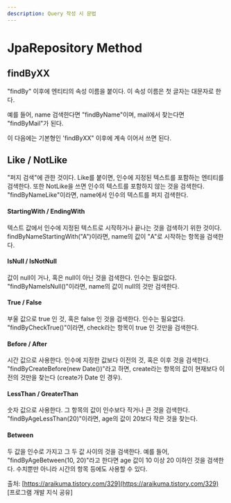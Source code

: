 ```yaml
---
description: Query 작성 시 문법
---
```


# JpaRepository Method

## findByXX

"findBy" 이후에 엔티티의 속성 이름을 붙이다. 이 속성 이름은 첫 글자는 대문자로 한다.

예를 들어, name 검색한다면 "findByName"이며, mail에서 찾는다면 "findByMail"가 된다.

이 다음에는 기본형인 'findByXX" 이후에 계속 이어서 쓰면 된다.

## Like / NotLike

"퍼지 검색"에 관한 것이다. Like를 붙이면, 인수에 지정된 텍스트를 포함하는 엔티티를 검색한다. 또한 NotLike을 쓰면 인수의 텍스트를 포함하지 않는 것을 검색한다. "findByNameLike"이라면, name에서 인수의 텍스트를 퍼지 검색한다.

#### StartingWith / EndingWith

텍스트 값에서 인수에 지정된 텍스트로 시작하거나 끝나는 것을 검색하기 위한 것이다. findByNameStartingWith\("A"\)이라면, name의 값이 "A"로 시작하는 항목을 검색한다.

#### IsNull / IsNotNull

값이 null이 거나, 혹은 null이 아닌 것을 검색한다. 인수는 필요없다. "findByNameIsNull\(\)"이라면, name의 값이 null의 것만 검색한다.

#### True / False

부울 값으로 true 인 것, 혹은 false 인 것을 검색한다. 인수는 필요없다. "findByCheckTrue\(\)"이라면, check라는 항목이 true 인 것만을 검색한다.

#### Before / After

시간 값으로 사용한다. 인수에 지정한 값보다 이전의 것, 혹은 이후 것을 검색한다. "findByCreateBefore\(new Date\(\)\)"라고 하면, create라는 항목의 값이 현재보다 이전의 것만을 찾는다 \(create가 Date 인 경우\).

#### LessThan / GreaterThan

숫자 값으로 사용한다. 그 항목의 값이 인수보다 작거나 큰 것을 검색한다. "findByAgeLessThan\(20\)"이라면, age의 값이 20보다 작은 것을 찾는다.

#### Between

두 값을 인수로 가지고 그 두 값 사이의 것을 검색한다. 예를 들어, "findByAgeBetween\(10, 20\)"라고 한다면 age 값이 10 이상 20 이하인 것을 검색한다. 수치뿐만 아니라 시간의 항목 등에도 사용할 수 있다.  
  
출처: [https://araikuma.tistory.com/329](https://araikuma.tistory.com/329) \[프로그램 개발 지식 공유\]


